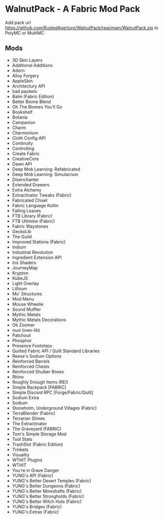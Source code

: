 # WalnutPack - A Fabric Mod Pack

Add pack url https://github.com/RustedAperture/WalnutPack/raw/main/WalnutPack.zip to PolyMC or MultiMC

## Mods

- 3D Skin Layers
- Additional Additions
- Adorn
- Alloy Forgery
- AppleSkin
- Architectury API
- bad packets
- Balm (Fabric Edition)
- Better Biome Blend
- Oh The Biomes You'll Go
- Bookshelf
- Botania
- Campanion
- Charm
- Charmonium
- Cloth Config API
- Continuity
- Controlling
- Create Fabric
- CreativeCore
- Dawn API
- Deep Mob Learning: Refabricated
- Deep Mob Learning: Simulacrum
- Disenchanter
- Extended Drawers
- Extra Alchemy
- Extractinator Tweaks (Fabric)
- Fabricated Chisel
- Fabric Language Kotlin
- Falling Leaves
- FTB Library (Fabric)
- FTB Ultimine (Fabric)
- Fabric Waystones
- GeckoLib
- The Guild
- Improved Stations (Fabric)
- Indium
- Industrial Revolution
- Ingredient Extension API
- Iris Shaders
- JourneyMap
- Krypton
- KubeJS
- Light Overlay
- Lithium
- Mo' Structures
- Mod Menu
- Mouse Wheelie
- Sound Muffler
- Mythic Metals
- Mythic Metals Decorations
- Ok Zoomer
- oωo (owo-lib)
- Patchouli
- Phosphor
- Presence Footsteps
- Quilted Fabric API / Quilt Standard Libraries
- Reese's Sodium Options
- Reinforced Barrels
- Reinforced Chests
- Reinforced Shulker Boxes
- Rhino
- Roughly Enough Items (REI)
- Simple Backpack [FABRIC]
- Simple Discord RPC [Forge/Fabric/Quilt]
- Sodium Extra
- Sodium
- Stoneholm, Underground Villages (Fabric)
- TerraBlender (Fabric)
- Terrarian Slimes
- The Extractinator
- The Graveyard (FABRIC)
- Tom's Simple Storage Mod
- Tool Stats
- TrashSlot (Fabric Edition)
- Trinkets
- Visuality
- WTHIT Plugins
- WTHIT
- You're in Grave Danger
- YUNG's API (Fabric)
- YUNG's Better Desert Temples (Fabric)
- YUNG's Better Dungeons (Fabric)
- YUNG's Better Mineshafts (Fabric)
- YUNG's Better Strongholds (Fabric)
- YUNG's Better Witch Huts (Fabric)
- YUNG's Bridges (Fabric)
- YUNG's Extras (Fabric)
